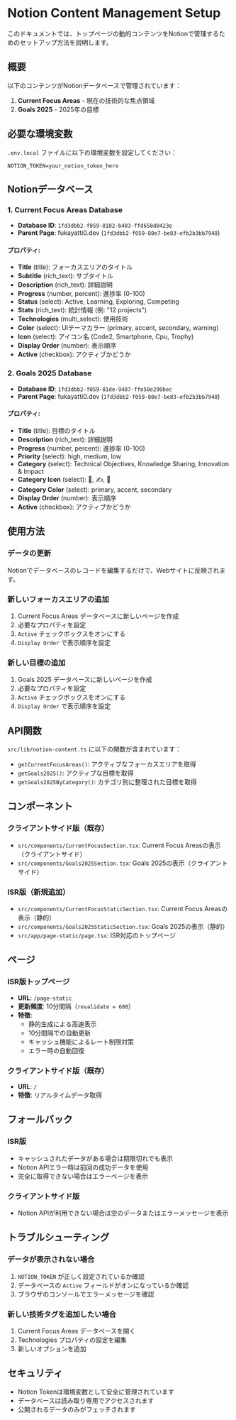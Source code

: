 # Notion Content Management Setup

このドキュメントでは、トップページの動的コンテンツをNotionで管理するためのセットアップ方法を説明します。

## 概要

以下のコンテンツがNotionデータベースで管理されています：

1. **Current Focus Areas** - 現在の技術的な焦点領域
2. **Goals 2025** - 2025年の目標

## 必要な環境変数

`.env.local` ファイルに以下の環境変数を設定してください：

```
NOTION_TOKEN=your_notion_token_here
```

## Notionデータベース

### 1. Current Focus Areas Database

- **Database ID**: `1fd3dbb2-f059-8102-b403-ffd658d0423e`
- **Parent Page**: fukayatti0.dev (`1fd3dbb2-f059-80e7-be83-efb2b3bb7948`)

#### プロパティ:

- **Title** (title): フォーカスエリアのタイトル
- **Subtitle** (rich_text): サブタイトル
- **Description** (rich_text): 詳細説明
- **Progress** (number, percent): 進捗率 (0-100)
- **Status** (select): Active, Learning, Exploring, Competing
- **Stats** (rich_text): 統計情報 (例: "12 projects")
- **Technologies** (multi_select): 使用技術
- **Color** (select): UIテーマカラー (primary, accent, secondary, warning)
- **Icon** (select): アイコン名 (Code2, Smartphone, Cpu, Trophy)
- **Display Order** (number): 表示順序
- **Active** (checkbox): アクティブかどうか

### 2. Goals 2025 Database

- **Database ID**: `1fd3dbb2-f059-81de-9487-ffe50e290bec`
- **Parent Page**: fukayatti0.dev (`1fd3dbb2-f059-80e7-be83-efb2b3bb7948`)

#### プロパティ:

- **Title** (title): 目標のタイトル
- **Description** (rich_text): 詳細説明
- **Progress** (number, percent): 進捗率 (0-100)
- **Priority** (select): high, medium, low
- **Category** (select): Technical Objectives, Knowledge Sharing, Innovation & Impact
- **Category Icon** (select): 🎯, ✍️, 🚀
- **Category Color** (select): primary, accent, secondary
- **Display Order** (number): 表示順序
- **Active** (checkbox): アクティブかどうか

## 使用方法

### データの更新

Notionでデータベースのレコードを編集するだけで、Webサイトに反映されます。

### 新しいフォーカスエリアの追加

1. Current Focus Areas データベースに新しいページを作成
2. 必要なプロパティを設定
3. `Active` チェックボックスをオンにする
4. `Display Order` で表示順序を設定

### 新しい目標の追加

1. Goals 2025 データベースに新しいページを作成
2. 必要なプロパティを設定
3. `Active` チェックボックスをオンにする
4. `Display Order` で表示順序を設定

## API関数

`src/lib/notion-content.ts` に以下の関数が含まれています：

- `getCurrentFocusAreas()`: アクティブなフォーカスエリアを取得
- `getGoals2025()`: アクティブな目標を取得
- `getGoals2025ByCategory()`: カテゴリ別に整理された目標を取得

## コンポーネント

### クライアントサイド版（既存）

- `src/components/CurrentFocusSection.tsx`: Current Focus Areasの表示（クライアントサイド）
- `src/components/Goals2025Section.tsx`: Goals 2025の表示（クライアントサイド）

### ISR版（新規追加）

- `src/components/CurrentFocusStaticSection.tsx`: Current Focus Areasの表示（静的）
- `src/components/Goals2025StaticSection.tsx`: Goals 2025の表示（静的）
- `src/app/page-static/page.tsx`: ISR対応のトップページ

## ページ

### ISR版トップページ

- **URL**: `/page-static`
- **更新頻度**: 10分間隔（`revalidate = 600`）
- **特徴**:
  - 静的生成による高速表示
  - 10分間隔での自動更新
  - キャッシュ機能によるレート制限対策
  - エラー時の自動回復

### クライアントサイド版（既存）

- **URL**: `/`
- **特徴**: リアルタイムデータ取得

## フォールバック

### ISR版

- キャッシュされたデータがある場合は期限切れでも表示
- Notion APIエラー時は前回の成功データを使用
- 完全に取得できない場合はエラーページを表示

### クライアントサイド版

- Notion APIが利用できない場合は空のデータまたはエラーメッセージを表示

## トラブルシューティング

### データが表示されない場合

1. `NOTION_TOKEN` が正しく設定されているか確認
2. データベースの `Active` フィールドがオンになっているか確認
3. ブラウザのコンソールでエラーメッセージを確認

### 新しい技術タグを追加したい場合

1. Current Focus Areas データベースを開く
2. Technologies プロパティの設定を編集
3. 新しいオプションを追加

## セキュリティ

- Notion Tokenは環境変数として安全に管理されています
- データベースは読み取り専用でアクセスされます
- 公開されるデータのみがフェッチされます
